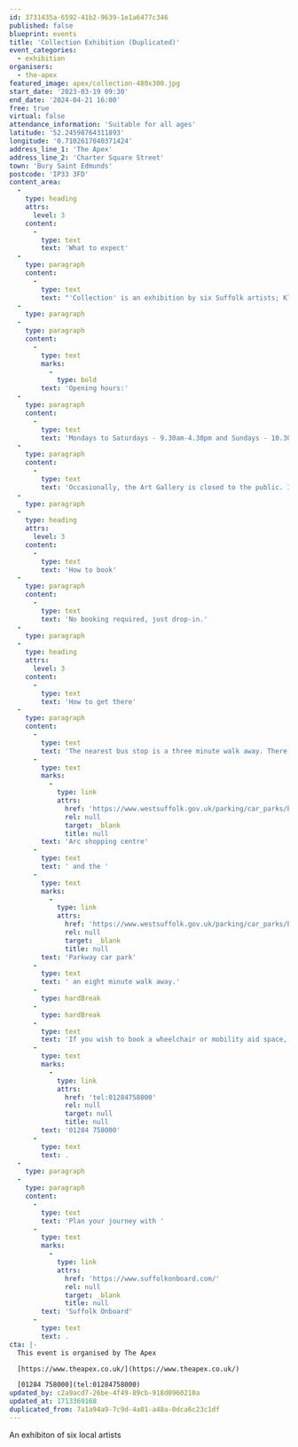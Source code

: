 ```yaml
---
id: 3731435a-6592-41b2-9639-1e1a6477c346
published: false
blueprint: events
title: 'Collection Exhibition (Duplicated)'
event_categories:
  - exhibition
organisers:
  - the-apex
featured_image: apex/collection-480x300.jpg
start_date: '2023-03-19 09:30'
end_date: '2024-04-21 16:00'
free: true
virtual: false
attendance_information: 'Suitable for all ages'
latitude: '52.24598764311893'
longitude: '0.7102617040371424'
address_line_1: 'The Apex'
address_line_2: 'Charter Square Street'
town: 'Bury Saint Edmunds'
postcode: 'IP33 3FD'
content_area:
  -
    type: heading
    attrs:
      level: 3
    content:
      -
        type: text
        text: 'What to expect'
  -
    type: paragraph
    content:
      -
        type: text
        text: "'Collection' is an exhibition by six Suffolk artists; Klair Bauly, Jo Clavier, Miranda Grayling, Marina Jacobs, Marian Lishman and Mandy Renton (aka Budgerigardener) bringing a variety of paintings in different media."
  -
    type: paragraph
  -
    type: paragraph
    content:
      -
        type: text
        marks:
          -
            type: bold
        text: 'Opening hours:'
  -
    type: paragraph
    content:
      -
        type: text
        text: 'Mondays to Saturdays - 9.30am-4.30pm and Sundays - 10.30am-4pm'
  -
    type: paragraph
    content:
      -
        type: text
        text: 'Occasionally, the Art Gallery is closed to the public. If you are travelling specifically to see an exhibition, please call the Box Ooffice on 01284 758000 before your visit.'
  -
    type: paragraph
  -
    type: heading
    attrs:
      level: 3
    content:
      -
        type: text
        text: 'How to book'
  -
    type: paragraph
    content:
      -
        type: text
        text: 'No booking required, just drop-in.'
  -
    type: paragraph
  -
    type: heading
    attrs:
      level: 3
    content:
      -
        type: text
        text: 'How to get there'
  -
    type: paragraph
    content:
      -
        type: text
        text: 'The nearest bus stop is a three minute walk away. There is car parking at the '
      -
        type: text
        marks:
          -
            type: link
            attrs:
              href: 'https://www.westsuffolk.gov.uk/parking/car_parks/bse_car_parks/cattle-market-car-park.cfm'
              rel: null
              target: _blank
              title: null
        text: 'Arc shopping centre'
      -
        type: text
        text: ' and the '
      -
        type: text
        marks:
          -
            type: link
            attrs:
              href: 'https://www.westsuffolk.gov.uk/parking/car_parks/bse_car_parks/parkway-multi-storey-car-park.cfm'
              rel: null
              target: _blank
              title: null
        text: 'Parkway car park'
      -
        type: text
        text: ' an eight minute walk away.'
      -
        type: hardBreak
      -
        type: hardBreak
      -
        type: text
        text: 'If you wish to book a wheelchair or mobility aid space, please contact the Box office on '
      -
        type: text
        marks:
          -
            type: link
            attrs:
              href: 'tel:01284758000'
              rel: null
              target: null
              title: null
        text: '01284 758000'
      -
        type: text
        text: .
  -
    type: paragraph
  -
    type: paragraph
    content:
      -
        type: text
        text: 'Plan your journey with '
      -
        type: text
        marks:
          -
            type: link
            attrs:
              href: 'https://www.suffolkonboard.com/'
              rel: null
              target: _blank
              title: null
        text: 'Suffolk Onboard'
      -
        type: text
        text: .
cta: |-
  This event is organised by The Apex

  [https://www.theapex.co.uk/](https://www.theapex.co.uk/) 

  [01284 758000](tel:01284758000)
updated_by: c2a9acd7-26be-4f49-89cb-918d0960210a
updated_at: 1713369168
duplicated_from: 7a1a94a9-7c9d-4a01-a48a-0dca6c23c1df
---
```

An exhibiton of six local artists